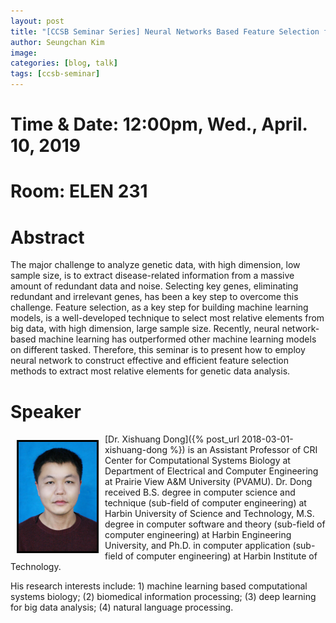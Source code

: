 ```yaml
---
layout: post
title: "[CCSB Seminar Series] Neural Networks Based Feature Selection for Genetic Data Analysis"
author: Seungchan Kim
image: 
categories: [blog, talk]
tags: [ccsb-seminar]
---
```


# Time & Date: 12:00pm, Wed., April. 10, 2019
# Room: ELEN 231


# Abstract

The major challenge to analyze genetic data, with high dimension, low sample size, is to extract disease-related information from a massive amount of redundant data and noise. Selecting key genes, eliminating redundant and irrelevant genes, has been a key step to overcome this challenge. Feature selection, as a key step for building machine learning models, is a well-developed technique to select most relative elements from big data, with high dimension, large sample size. Recently, neural network-based machine learning has outperformed other machine learning models on different tasked. Therefore, this seminar is to present how to employ neural network to construct effective and efficient feature selection methods to extract most relative elements for genetic data analysis.




# Speaker

<img class="offset" src="/images/talks/speakers/xdong.jpg" style="width:125px;float:left;border:3px solid black;margin:10px 10px;">
[Dr. Xishuang Dong]({% post_url 2018-03-01-xishuang-dong %}) is an Assistant Professor of CRI Center for Computational Systems Biology at Department of Electrical and Computer Engineering at Prairie View A&M University (PVAMU). Dr. Dong received B.S. degree in computer science and technique (sub-field of computer engineering) at Harbin University of Science and Technology, M.S. degree in computer software and theory (sub-field of computer engineering) at Harbin Engineering University, and Ph.D. in computer application (sub-field of computer engineering) at Harbin Institute of Technology.

His research interests include: 1) machine learning based computational systems biology; (2) biomedical information processing; (3) deep learning for big data analysis; (4) natural language processing.



